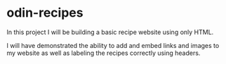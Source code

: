 # odin-recipes

In this project I will be building a basic recipe website using only HTML.

I will have demonstrated the ability to add and embed links and images to my website as well as labeling the recipes correctly using headers.